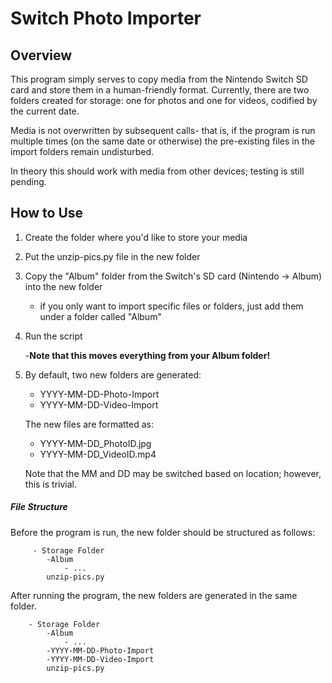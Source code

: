 # Switch Photo Importer
## Overview
This program simply serves to copy media from the Nintendo Switch SD card and store them 
in a human-friendly format. Currently, there are two folders created for storage: one for photos and one for videos,
codified by the current date.

Media is not overwritten by subsequent calls- that is, if the program is run multiple times (on the same date or otherwise)
the pre-existing files in the import folders remain undisturbed.


In theory this should work with media from other devices; testing is still pending.



## How to Use
1. Create the folder where you'd like to store your media
2. Put the unzip-pics.py file in the new folder
3. Copy the "Album" folder from the Switch's SD card (Nintendo -> Album) into the new folder
    - if you only want to import specific files or folders, just add them under a folder called "Album"
4. Run the script

    -**Note that this moves everything from your Album folder!**
5. By default, two new folders are generated:
    - YYYY-MM-DD-Photo-Import
    - YYYY-MM-DD-Video-Import
    
   The new files are formatted as:
    - YYYY-MM-DD_PhotoID.jpg
    - YYYY-MM-DD_VideoID.mp4
   
   Note that the MM and DD may be switched based on location; however, this is trivial.
 
 ##### File Structure
 Before the program is run, the new folder should be structured as follows:
 
         - Storage Folder
            -Album
                - ...
            unzip-pics.py
            
 After running the program, the new folders are generated in the same folder.
 
        - Storage Folder
            -Album
                - ...
            -YYYY-MM-DD-Photo-Import
            -YYYY-MM-DD-Video-Import
            unzip-pics.py